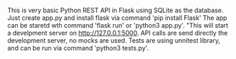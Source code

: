 This is very basic Python REST API in Flask using SQLite as the database.
Just create app.py and install flask via command
  'pip install Flask'
The app can be staretd wth command 
'flask run' or 
'python3 app.py'. 
"This will start a develpment server on http://127.0.0.1:5000.
API calls are send directly the development server, no mocks are used. Tests are using unnitest library, and can be run via command 'python3 tests.py'.



